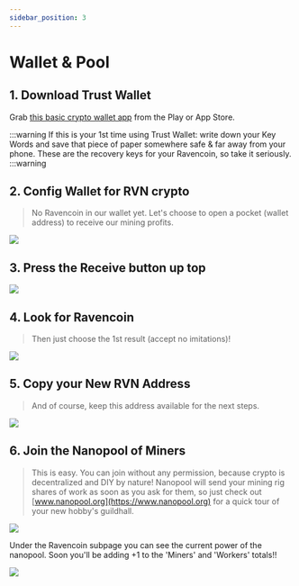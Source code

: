 ```yaml
---
sidebar_position: 3
---
```


# Wallet & Pool

## 1. Download Trust Wallet

Grab [this basic crypto wallet app](https://trustwallet.com/deeplink/) from the Play or App Store.

:::warning
If this is your 1st time using Trust Wallet: write down your Key Words and save that piece of paper somewhere safe & far away from your phone. These are the recovery keys for your Ravencoin, so take it seriously.
:::warning

## 2. Config Wallet for RVN crypto

> No Ravencoin in our wallet yet. Let's choose to open a pocket (wallet address) to receive our mining profits.

![](../../static/img/tw1.png)

## 3. Press the Receive button up top

![](../../static/img/tw2.png)

## 4. Look for Ravencoin
> Then just choose the 1st result (accept no imitations)!

![](../../static/img/tw3.png)

## 5. Copy your New RVN Address
> And of course, keep this address available for the next steps.

![](../../static/img/tw4.png)

## 6. Join the Nanopool of Miners

> This is easy. You can join without any permission, because crypto is decentralized and DIY by nature! Nanopool will send your mining rig shares of work as soon as you ask for them, so just check out [www.nanopool.org](https://www.nanopool.org) for a quick tour of your new hobby's guildhall.

![](../../static/img/21.png)

Under the Ravencoin subpage you can see the current power of the nanopool. Soon you'll be adding +1 to the 'Miners' and 'Workers' totals!! 

![](../../static/img/045.png)


